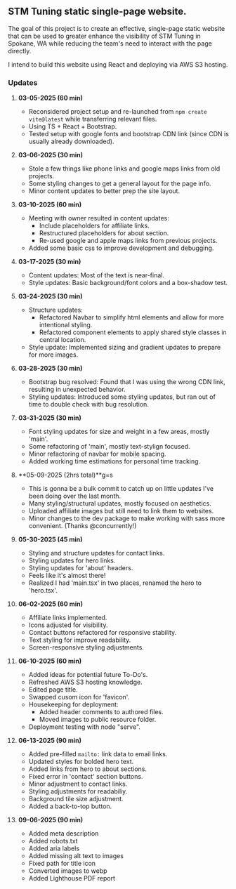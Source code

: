 ## STM Tuning static single-page website.

The goal of this project is to create an effective, single-page static website that can be used to greater enhance the visibility of STM Tuning in Spokane, WA while reducing the team's need to interact with the page directly.

I intend to build this website using React and deploying via AWS S3 hosting.

### Updates

1. **03-05-2025 (60 min)**
    - Reconsidered project setup and re-launched from `npm create vite@latest` while transferring relevant files.
    - Using TS + React + Bootstrap.
    - Tested setup with google fonts and bootstrap CDN link (since CDN is usually already downloaded).

2. **03-06-2025 (30 min)**
    - Stole a few things like phone links and google maps links from old projects.
    - Some styling changes to get a general layout for the page info.
    - Minor content updates to better prep the site layout.

3. **03-10-2025 (60 min)**
    - Meeting with owner resulted in content updates:
        - Include placeholders for affiliate links.
        - Restructured placeholders for about section.
        - Re-used google and apple maps links from previous projects.
    - Added some basic css to improve development and debugging.

4. **03-17-2025 (30 min)**
    - Content updates: Most of the text is near-final.
    - Style updates: Basic background/font colors and a box-shadow test.

5. **03-24-2025 (30 min)**
    - Structure updates:
        - Refactored Navbar to simplify html elements and allow for more intentional styling.
        - Refactored component elements to apply shared style classes in central location.
    - Style update: Implemented sizing and gradient updates to prepare for more images.

6. **03-28-2025 (30 min)**
    - Bootstrap bug resolved: Found that I was using the wrong CDN link, resulting in unexpected behavior.
    - Styling updates: Introduced some styling updates, but ran out of time to double check with bug resolution.

7. **03-31-2025 (30 min)**
    - Font styling updates for size and weight in a few areas, mostly 'main'.
    - Some refactoring of 'main', mostly text-stylign focused.
    - Minor refactoring of navbar for mobile spacing.
    - Added working time estimations for personal time tracking.

8. **05-09-2025   (2hrs total)**g=s
    - This is gonna be a bulk commit to catch up on little updates I've been doing over the last month.
    - Many styling/structural updates, mostly focused on aesthetics.
    - Uploaded affiliate images but still need to link them to websites.
    - Minor changes to the dev package to make working with sass more convenient. (Thanks @concurrently!)

9. **05-30-2025 (45 min)**
    - Styling and structure updates for contact links.
    - Styling updates for hero links.
    - Styling updates for 'about' headers.
    - Feels like it's almost there!
    - Realized I had 'main.tsx' in two places, renamed the hero to 'hero.tsx'.

10. **06-02-2025 (60 min)**
    - Affiliate links implemented.
    - Icons adjusted for visibility.
    - Contact buttons refactored for responsive stability.
    - Text styling for improve readability.
    - Screen-responsive styling adjustments.

11. **06-10-2025 (60 min)**
    - Added ideas for potential future To-Do's.
    - Refreshed AWS S3 hosting knowledge.
    - Edited page title.
    - Swapped cusom icon for 'favicon'.
    - Housekeeping for deployment:
        - Added header comments to authored files.
        - Moved images to public resource folder.
    - Deployment testing with node "serve".

12. **06-13-2025 (90 min)**
    - Added pre-filled `mailto:` link data to email links.
    - Updated styles for bolded hero text.
    - Added links from hero to about sections.
    - Fixed error in 'contact' section buttons.
    - Minor adjustment to contact links.
    - Styling adjustments for readabiliy.
    - Background tile size adjustment.
    - Added a back-to-top button.

13. **09-06-2025 (90 min)**
    - Added meta description
    - Added robots.txt
    - Added aria labels
    - Added missing alt text to images
    - Fixed path for title icon
    - Converted images to webp
    - Added Lighthouse PDF report



